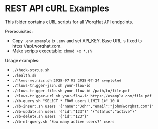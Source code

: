 # REST API cURL Examples

This folder contains cURL scripts for all WorqHat API endpoints.

Prerequisites:
- Copy `.env.example` to `.env` and set API_KEY. Base URL is fixed to https://api.worqhat.com.
- Make scripts executable: `chmod +x *.sh`

Usage examples:
- `./check-status.sh`
- `./health.sh`
- `./flows-metrics.sh 2025-07-01 2025-07-24 completed`
- `./flows-trigger-json.sh your-flow-id`
- `./flows-trigger-file.sh your-flow-id /path/to/file.pdf`
- `./flows-trigger-url.sh your-flow-id https://example.com/file.pdf`
- `./db-query.sh "SELECT * FROM users LIMIT 10" 10 0`
- `./db-insert.sh users '{"name":"John","email":"john@worqhat.com"}'`
- `./db-update.sh users '{"id":"123"}' '{"status":"active"}'`
- `./db-delete.sh users '{"id":"123"}'`
- `./db-nl-query.sh 'How many active users?' users`
